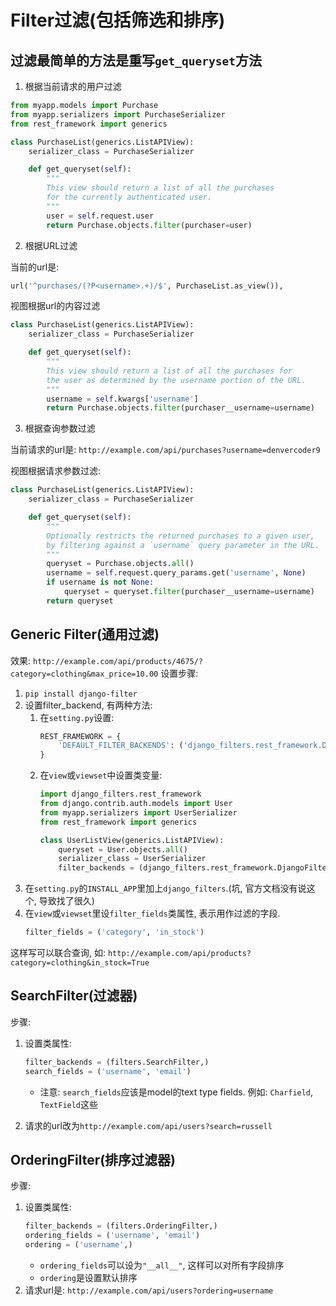 # Filter过滤(包括筛选和排序)

## 过滤最简单的方法是重写```get_queryset```方法
1. 根据当前请求的用户过滤
```python
from myapp.models import Purchase
from myapp.serializers import PurchaseSerializer
from rest_framework import generics

class PurchaseList(generics.ListAPIView):
    serializer_class = PurchaseSerializer

    def get_queryset(self):
        """
        This view should return a list of all the purchases
        for the currently authenticated user.
        """
        user = self.request.user
        return Purchase.objects.filter(purchaser=user)
```
2. 根据URL过滤

当前的url是:
```python
url('^purchases/(?P<username>.+)/$', PurchaseList.as_view()),
```
视图根据url的内容过滤
```python
class PurchaseList(generics.ListAPIView):
    serializer_class = PurchaseSerializer

    def get_queryset(self):
        """
        This view should return a list of all the purchases for
        the user as determined by the username portion of the URL.
        """
        username = self.kwargs['username']
        return Purchase.objects.filter(purchaser__username=username)
```
3. 根据查询参数过滤

当前请求的url是:
```http://example.com/api/purchases?username=denvercoder9```

视图根据请求参数过滤:

```python
class PurchaseList(generics.ListAPIView):
    serializer_class = PurchaseSerializer

    def get_queryset(self):
        """
        Optionally restricts the returned purchases to a given user,
        by filtering against a `username` query parameter in the URL.
        """
        queryset = Purchase.objects.all()
        username = self.request.query_params.get('username', None)
        if username is not None:
            queryset = queryset.filter(purchaser__username=username)
        return queryset
 ```

## Generic Filter(通用过滤)

效果: ```http://example.com/api/products/4675/?category=clothing&max_price=10.00```
设置步骤:

1. ```pip install django-filter```
2. 设置filter_backend, 有两种方法:
    1. 在```setting.py```设置:
        ```python
        REST_FRAMEWORK = {
            'DEFAULT_FILTER_BACKENDS': ('django_filters.rest_framework.DjangoFilterBackend',)
        }
        ```
    2. 在```view```或```viewset```中设置类变量:
        ```python
        import django_filters.rest_framework
        from django.contrib.auth.models import User
        from myapp.serializers import UserSerializer
        from rest_framework import generics

        class UserListView(generics.ListAPIView):
            queryset = User.objects.all()
            serializer_class = UserSerializer
            filter_backends = (django_filters.rest_framework.DjangoFilterBackend,)
        ```
3. 在```setting.py```的```INSTALL_APP```里加上```django_filters```.(坑, 官方文档没有说这个, 导致找了很久)
4. 在```view```或```viewset```里设```filter_fields```类属性, 表示用作过滤的字段. 
    ```python
    filter_fields = ('category', 'in_stock')
    ```
这样写可以联合查询, 如:
```http://example.com/api/products?category=clothing&in_stock=True```

## SearchFilter(过滤器)
步骤:
1.  设置类属性:
    ```python   
    filter_backends = (filters.SearchFilter,)
    search_fields = ('username', 'email')
    ```

    - 注意: ```search_fields```应该是model的text type fields. 例如: ```Charfield```, ```TextField```这些 
2. 请求的url改为```http://example.com/api/users?search=russell```

## OrderingFilter(排序过滤器)
步骤:
1. 设置类属性:
    ```python
    filter_backends = (filters.OrderingFilter,)
    ordering_fields = ('username', 'email')
    ordering = ('username',)
    ```
    - ```ordering_fields```可以设为```"__all__"```, 这样可以对所有字段排序
    - ```ordering```是设置默认排序
2. 请求url是: ```http://example.com/api/users?ordering=username```